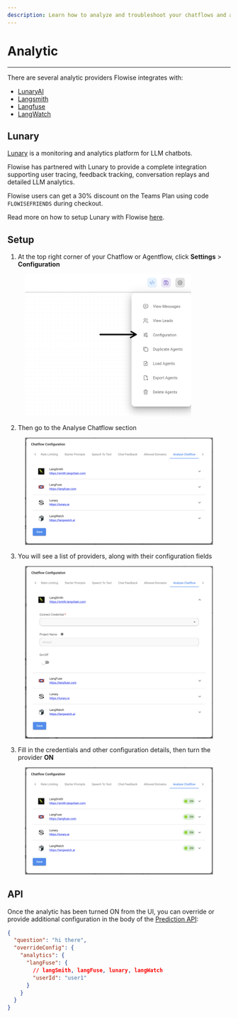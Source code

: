 ```yaml
---
description: Learn how to analyze and troubleshoot your chatflows and agentflows
---
```


# Analytic

***

There are several analytic providers Flowise integrates with:

* [LunaryAI](https://lunary.ai/)
* [Langsmith](https://smith.langchain.com/)
* [Langfuse](https://langfuse.com/)
* [LangWatch](https://langwatch.ai/)

## Lunary

[Lunary](https://lunary.ai/) is a monitoring and analytics platform for LLM chatbots.

Flowise has partnered with Lunary to provide a complete integration supporting user tracing, feedback tracking, conversation replays and detailed LLM analytics.

Flowise users can get a 30% discount on the Teams Plan using code `FLOWISEFRIENDS` during checkout.

Read more on how to setup Lunary with Flowise [here](https://lunary.ai/docs/integrations/flowise).

## Setup

1. At the top right corner of your Chatflow or Agentflow, click **Settings** > **Configuration**

<figure><img src="../.gitbook/assets/analytic-1.webp" alt="Screenshot of user clicking in the configuration menu" width="375"><figcaption></figcaption></figure>

2. Then go to the Analyse Chatflow section

<figure><img src="../.gitbook/assets/analytic-2.png" alt="Screenshot of the Analyse Chatflow section with the different Analytics providers"><figcaption></figcaption></figure>

3. You will see a list of providers, along with their configuration fields

<figure><img src="../.gitbook/assets/image (82).png" alt="Screenshot of an analytics provider with credentials fields expanded"><figcaption></figcaption></figure>

3. Fill in the credentials and other configuration details, then turn the provider **ON**

<figure><img src="../.gitbook/assets/image (83).png" alt="Screenshot of analytics providers enabled"><figcaption></figcaption></figure>

## API

Once the analytic has been turned ON from the UI, you can override or provide additional configuration in the body of the [Prediction API](api.md#prediction-api):

```json
{
  "question": "hi there",
  "overrideConfig": {
    "analytics": {
      "langFuse": {
        // langSmith, langFuse, lunary, langWatch
        "userId": "user1"
      }
    }
  }
}
```
